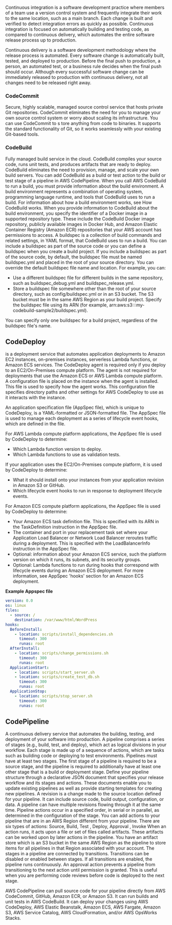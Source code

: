 
Continuous integration is a software development practice where members of a team use a version 
control system and frequently integrate their work to the same location, such as a main branch. 
Each change is built and verified to detect integration errors as quickly as possible. 
Continuous integration is focused on automatically building and testing code, as compared to 
continuous delivery, which automates the entire software release process up to production.

Continuous delivery is a software development methodology where the release process is automated. 
Every software change is automatically built, tested, and deployed to production. Before the final 
push to production, a person, an automated test, or a business rule decides when the final push should occur. Although every successful software change can be immediately released to production with continuous delivery, not all changes need to be released right away.

### CodeCommit 
Secure, highly scalable, managed source control service that hosts private Git repositories. CodeCommit eliminates the need for you to manage your 
own source control system or worry about scaling its infrastructure. You can use CodeCommit 
to s tore anything from code to binaries. It supports the standard functionality of Git, 
so it works seamlessly with your existing Git-based tools.

### CodeBuild

Fully managed build service in the cloud. CodeBuild compiles your source code, runs unit tests, and 
produces artifacts that are ready to deploy. CodeBuild eliminates the need to provision, manage, 
and scale your own build servers. You can add CodeBuild as a build or test action to the 
build or test stage of a pipeline in AWS CodePipeline.
When you call AWS CodeBuild to run a build, you must provide information about the build environment. A build environment 
represents a combination of operating system, programming language runtime, and tools that CodeBuild uses to run a build. 
For information about how a build environment works, see How CodeBuild works.
When you provide information to CodeBuild about the build environment, you specify the identifier of a 
Docker image in a supported repository type. These include the CodeBuild Docker image repository, publicly 
available images in Docker Hub, and Amazon Elastic Container Registry (Amazon ECR) repositories 
that your AWS account has permissions to access.
A buildspec is a collection of build commands and related settings, in YAML format, that CodeBuild uses to run a build. 
You can include a buildspec as part of the source code or you can define a buildspec when you 
create a build project. If you include a buildspec as part of the source code, 
by default, the buildspec file must be named buildspec.yml and placed in the root of your source directory.
You can override the default buildspec file name and location. For example, you can:
* Use a different buildspec file for different builds in the same repository, such as buildspec_debug.yml and buildspec_release.yml.
* Store a buildspec file somewhere other than the root of your source directory, such as config/buildspec.yml or in an S3 bucket. 
  The S3 bucket must be in the same AWS Region as your build project. Specify the buildspec file using its ARN (for example, arn:aws:s3:::my-codebuild-sample2/buildspec.yml).

You can specify only one buildspec for a build project, regardless of the buildspec file's name.


## CodeDeploy 

is a deployment service that automates application deployments to Amazon EC2 instances, 
on-premises instances, serverless Lambda functions, or Amazon ECS services.
The CodeDeploy agent is required only if you deploy to an EC2/On-Premises compute platform. The agent is not required for 
deployments that use the Amazon ECS or AWS Lambda compute platform. A configuration file is placed on the instance when the agent is installed. This file is used to specify how the agent works. 
This configuration file specifies directory paths and other settings  for AWS CodeDeploy to use as it interacts with the instance. 

An application specification file (AppSpec file), which is unique to CodeDeploy, is a YAML-formatted or JSON-formatted file. 
The AppSpec file is used to manage each deployment as a series of 
lifecycle event hooks, which are defined in the file.

For AWS Lambda compute platform applications, the AppSpec file is used by CodeDeploy to determine:
* Which Lambda function version to deploy.
* Which Lambda functions to use as validation tests.

If your application uses the EC2/On-Premises compute platform, it is used by CodeDeploy 
to determine:
* What it should install onto your instances from your application revision in Amazon S3 or GitHub.
* Which lifecycle event hooks to run in response to deployment lifecycle events.

For Amazon ECS compute platform applications, the AppSpec file is used by CodeDeploy to determine:
* Your Amazon ECS task definition file. This is specified with its ARN in the TaskDefinition instruction in the AppSpec file.
* The container and port in your replacement task set where your Application Load Balancer or Network Load Balancer 
  reroutes traffic during a deployment. This is specified with the LoadBalancerInfo instruction in the AppSpec file.
* Optional: information about your Amazon ECS service, such the platform version on which it runs, its subnets, and 
  its security groups.
* Optional: Lambda functions to run during hooks that correspond with lifecycle events during an Amazon ECS deployment. 
  For more information, see AppSpec 'hooks' section for an Amazon ECS deployment.

**Example Appspec file**

```yaml
version: 0.0
os: linux
files:
  - source: /
    destination: /var/www/html/WordPress
hooks:
  BeforeInstall:
    - location: scripts/install_dependencies.sh
      timeout: 300
      runas: root
  AfterInstall:
    - location: scripts/change_permissions.sh
      timeout: 300
      runas: root
  ApplicationStart:
    - location: scripts/start_server.sh
    - location: scripts/create_test_db.sh
      timeout: 300
      runas: root
  ApplicationStop:
    - location: scripts/stop_server.sh
      timeout: 300
      runas: root
```


## CodePipeline 

A continuous delivery service that automates the building, testing, and deployment of 
your software into production. A pipeline comprises a series of stages (e.g., build, test, and deploy), which 
act as logical divisions in your workflow. 
Each stage is made up of a sequence of actions, which are tasks such as building code or deploying to test environments.
Pipelines must have at least two stages. The first stage of a pipeline is required to be a source stage, and the 
pipeline is required to additionally have at least one other stage that is a build or deployment stage.
Define your pipeline structure through a declarative JSON document that specifies your release 
workflow and its stages and actions. These documents enable you to update existing pipelines as well as provide 
starting templates for creating new pipelines.
A revision is a change made to the source location defined for your pipeline. It can include
source code, build output, configuration, or data. A pipeline can have multiple revisions flowing through it at the same time.
Pipeline actions occur in a specified order, in serial or in parallel, as determined in the configuration of the stage.
You can add actions to your pipeline that are in an AWS Region different from your pipeline.
There are six types of actions: Source, Build, Test , Deploy, Approval , Invoke
When an action runs, it acts upon a file or set of files called artifacts. These artifacts can be worked upon by later 
actions in the pipeline. You have an artifact store which is an S3 bucket in the same AWS Region as the pipeline to 
store items for all pipelines in that Region associated with your account.
The stages in a pipeline are connected by transitions. Transitions can be disabled or enabled between stages. If all 
transitions are enabled, the pipeline runs continuously.
An approval action prevents a pipeline from transitioning to the next action until permission is granted. This is useful 
when you are performing code reviews before code is deployed to the next stage.

AWS CodePipeline can pull source code for your pipeline directly from AWS CodeCommit, GitHub, Amazon ECR, or Amazon S3.
It can run builds and unit tests in AWS CodeBuild.
It can deploy your changes using AWS CodeDeploy, AWS Elastic Beanstalk, Amazon ECS, AWS Fargate,
Amazon S3, AWS Service Catalog, AWS CloudFormation, and/or AWS OpsWorks Stacks.


